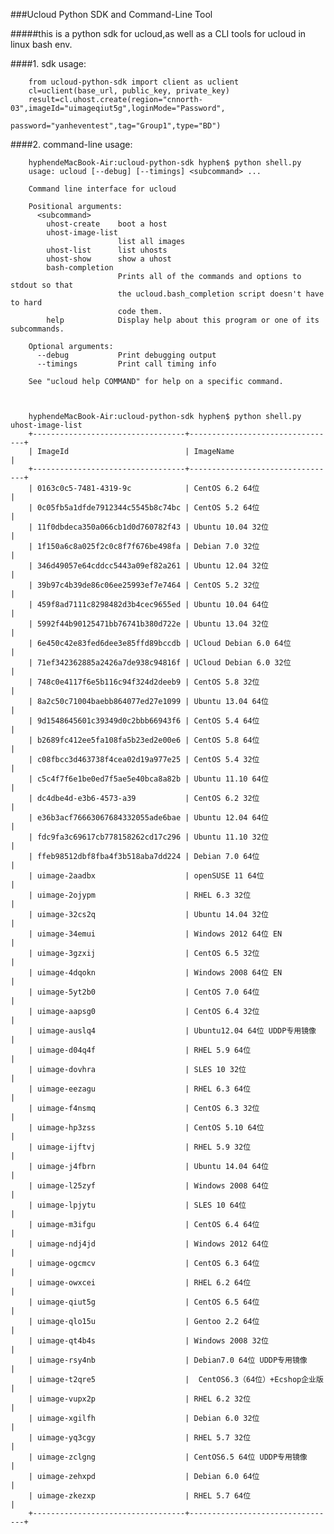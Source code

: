 ###Ucloud Python SDK and Command-Line Tool

#####this is a python sdk for ucloud,as well as a CLI tools for ucloud in linux bash
env.

####1. sdk usage:


        from ucloud-python-sdk import client as uclient
        cl=uclient(base_url, public_key, private_key)
        result=cl.uhost.create(region="cnnorth-03",imageId="uimageqiut5g",loginMode="Password",
                            password="yanheventest",tag="Group1",type="BD")


####2. command-line usage:

        hyphendeMacBook-Air:ucloud-python-sdk hyphen$ python shell.py
        usage: ucloud [--debug] [--timings] <subcommand> ...

        Command line interface for ucloud

        Positional arguments:
          <subcommand>
            uhost-create    boot a host
            uhost-image-list
                            list all images
            uhost-list      list uhosts
            uhost-show      show a uhost
            bash-completion
                            Prints all of the commands and options to stdout so that
                            the ucloud.bash_completion script doesn't have to hard
                            code them.
            help            Display help about this program or one of its subcommands.

        Optional arguments:
          --debug           Print debugging output
          --timings         Print call timing info

        See "ucloud help COMMAND" for help on a specific command.



        hyphendeMacBook-Air:ucloud-python-sdk hyphen$ python shell.py  uhost-image-list
        +----------------------------------+---------------------------------+
        | ImageId                          | ImageName                       |
        +----------------------------------+---------------------------------+
        | 0163c0c5-7481-4319-9c            | CentOS 6.2 64位                 |
        | 0c05fb5a1dfde7912344c5545b8c74bc | CentOS 5.2 64位                 |
        | 11f0dbdeca350a066cb1d0d760782f43 | Ubuntu 10.04 32位               |
        | 1f150a6c8a025f2c0c8f7f676be498fa | Debian 7.0 32位                 |
        | 346d49057e64cddcc5443a09ef82a261 | Ubuntu 12.04 32位               |
        | 39b97c4b39de86c06ee25993ef7e7464 | CentOS 5.2 32位                 |
        | 459f8ad7111c8298482d3b4cec9655ed | Ubuntu 10.04 64位               |
        | 5992f44b90125471bb76741b380d722e | Ubuntu 13.04 32位               |
        | 6e450c42e83fed6dee3e85ffd89bccdb | UCloud Debian 6.0 64位          |
        | 71ef342362885a2426a7de938c94816f | UCloud Debian 6.0 32位          |
        | 748c0e4117f6e5b116c94f324d2deeb9 | CentOS 5.8 32位                 |
        | 8a2c50c71004baebb864077ed27e1099 | Ubuntu 13.04 64位               |
        | 9d1548645601c39349d0c2bbb66943f6 | CentOS 5.4 64位                 |
        | b2689fc412ee5fa108fa5b23ed2e00e6 | CentOS 5.8 64位                 |
        | c08fbcc3d463738f4cea02d19a977e25 | CentOS 5.4 32位                 |
        | c5c4f7f6e1be0ed7f5ae5e40bca8a82b | Ubuntu 11.10 64位               |
        | dc4dbe4d-e3b6-4573-a39           | CentOS 6.2 32位                 |
        | e36b3acf76663067684332055ade6bae | Ubuntu 12.04 64位               |
        | fdc9fa3c69617cb778158262cd17c296 | Ubuntu 11.10 32位               |
        | ffeb98512dbf8fba4f3b518aba7dd224 | Debian 7.0 64位                 |
        | uimage-2aadbx                    | openSUSE 11 64位                |
        | uimage-2ojypm                    | RHEL 6.3 32位                   |
        | uimage-32cs2q                    | Ubuntu 14.04 32位               |
        | uimage-34emui                    | Windows 2012 64位 EN            |
        | uimage-3gzxij                    | CentOS 6.5 32位                 |
        | uimage-4dqokn                    | Windows 2008 64位 EN            |
        | uimage-5yt2b0                    | CentOS 7.0 64位                 |
        | uimage-aapsg0                    | CentOS 6.4 32位                 |
        | uimage-auslq4                    | Ubuntu12.04 64位 UDDP专用镜像   |
        | uimage-d04q4f                    | RHEL 5.9 64位                   |
        | uimage-dovhra                    | SLES 10 32位                    |
        | uimage-eezagu                    | RHEL 6.3 64位                   |
        | uimage-f4nsmq                    | CentOS 6.3 32位                 |
        | uimage-hp3zss                    | CentOS 5.10 64位                |
        | uimage-ijftvj                    | RHEL 5.9 32位                   |
        | uimage-j4fbrn                    | Ubuntu 14.04 64位               |
        | uimage-l25zyf                    | Windows 2008 64位               |
        | uimage-lpjytu                    | SLES 10 64位                    |
        | uimage-m3ifgu                    | CentOS 6.4 64位                 |
        | uimage-ndj4jd                    | Windows 2012 64位               |
        | uimage-ogcmcv                    | CentOS 6.3 64位                 |
        | uimage-owxcei                    | RHEL 6.2 64位                   |
        | uimage-qiut5g                    | CentOS 6.5 64位                 |
        | uimage-qlo15u                    | Gentoo 2.2 64位                 |
        | uimage-qt4b4s                    | Windows 2008 32位               |
        | uimage-rsy4nb                    | Debian7.0 64位 UDDP专用镜像     |
        | uimage-t2qre5                    |  CentOS6.3（64位）+Ecshop企业版 |
        | uimage-vupx2p                    | RHEL 6.2 32位                   |
        | uimage-xgilfh                    | Debian 6.0 32位                 |
        | uimage-yq3cgy                    | RHEL 5.7 32位                   |
        | uimage-zclgng                    | CentOS6.5 64位 UDDP专用镜像     |
        | uimage-zehxpd                    | Debian 6.0 64位                 |
        | uimage-zkezxp                    | RHEL 5.7 64位                   |
        +----------------------------------+---------------------------------+


